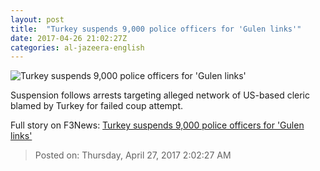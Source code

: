 ```yaml
---
layout: post
title:  "Turkey suspends 9,000 police officers for 'Gulen links'"
date: 2017-04-26 21:02:27Z
categories: al-jazeera-english
---
```


![Turkey suspends 9,000 police officers for 'Gulen links'](http://www.aljazeera.com/mritems/Images/2017/4/26/9b381c1a7e06417eb5fdc721ce107c2f_18.jpg)

Suspension follows arrests targeting alleged network of US-based cleric blamed by Turkey for failed coup attempt.


Full story on F3News: [Turkey suspends 9,000 police officers for 'Gulen links'](http://www.f3nws.com/n/X4yNCJ)

> Posted on: Thursday, April 27, 2017 2:02:27 AM
